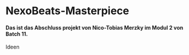 # NexoBeats-Masterpiece
#### Das ist das Abschluss projekt von Nico-Tobias Merzky im Modul 2 von Batch 11.
<dic> Ideen </dic>

